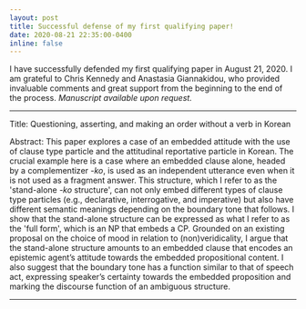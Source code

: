```yaml
---
layout: post
title: Successful defense of my first qualifying paper!
date: 2020-08-21 22:35:00-0400
inline: false
---
```


I have successfully defended my first qualifying paper in August 21, 2020. I am grateful to Chris Kennedy and Anastasia Giannakidou, who provided invaluable comments and great support from the beginning to the end of the process. <i>Manuscript available upon request.</i>

***
Title: Questioning, asserting, and making an order without a verb in Korean

Abstract:
This paper explores a case of an embedded attitude with the use of clause type particle and the attitudinal reportative particle in Korean. The crucial example here is a case where an embedded clause alone, headed by a complementizer *-ko*, is used as an independent utterance even when it is not used as a fragment answer. This structure, which I refer to as the 'stand-alone *-ko* structure', can not only embed different types of clause type particles (e.g., declarative, interrogative, and imperative) but also have different semantic meanings depending on the boundary tone that follows. I show that the stand-alone structure can be expressed as what I refer to as the 'full form', which is an NP that embeds a CP. Grounded on an existing proposal on the choice of mood in relation to (non)veridicality, I argue that the stand-alone structure amounts to an embedded clause that encodes an epistemic agent’s attitude towards the embedded propositional content. I also suggest that the boundary tone has a function similar to that of speech act, expressing speaker’s certainty towards the embedded proposition and marking the discourse function of an ambiguous structure.

***
